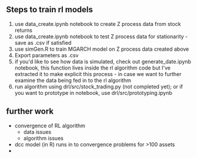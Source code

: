 



## Steps to train rl models

1. use data_create.ipynb notebook to create Z process data from stock returns
2. use data_create.ipynb notebook to test Z process data for stationarity - save as .csv if satisfied
3. use simGen.R to train MGARCH model on Z process data created above
4. Export parameters as .csv
5. if you'd like to see how data is simulated, check out generate_date.ipynb notebook, this function lives inside the rl algorithm code but I've extracted it to make explicit this process - in case we want to further examine the data being fed in to the rl algorithm 
6. run algorithm using drl/src/stock_trading.py (not completed yet); or if you want to prototype in notebook, use drl/src/prototyping.ipynb

## further work

- convergence of RL algorithm
  - data issues
  - algorithm issues
- dcc model (in R) runs in to convergence problems for >100 assets
- 